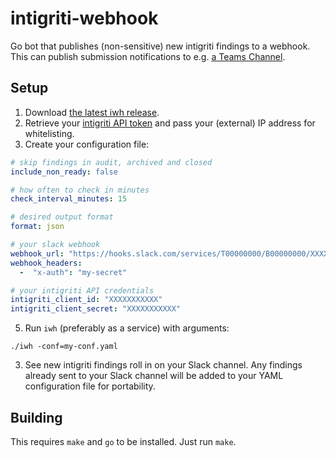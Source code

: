 intigriti-webhook
========================
Go bot that publishes (non-sensitive) new intigriti findings to a webhook.
This can publish submission notifications to e.g. [a Teams Channel](https://docs.microsoft.com/en-us/microsoftteams/platform/webhooks-and-connectors/how-to/add-incoming-webhook#add-an-incoming-webhook-to-a-teams-channel).

## Setup
1. Download [the latest iwh release](https://github.com/hazcod/intigriti-webhook/releases).
2. Retrieve your [intigriti API token](https://intigriti.com/) and pass your (external) IP address for whitelisting.
4. Create your configuration file:
```yaml
# skip findings in audit, archived and closed
include_non_ready: false

# how often to check in minutes
check_interval_minutes: 15

# desired output format
format: json

# your slack webhook
webhook_url: "https://hooks.slack.com/services/T00000000/B00000000/XXXXXXXXXXXXXXXXXXXXXXXX"
webhook_headers:
  -  "x-auth": "my-secret"

# your intigriti API credentials
intigriti_client_id: "XXXXXXXXXXX"
intigriti_client_secret: "XXXXXXXXXXX"
```
5. Run `iwh` (preferably as a service) with arguments:
```shell
./iwh -conf=my-conf.yaml
```
3. See new intigriti findings roll in on your Slack channel.
Any findings already sent to your Slack channel will be added to your YAML configuration file for portability.

## Building
This requires `make` and `go` to be installed.
Just run `make`.
